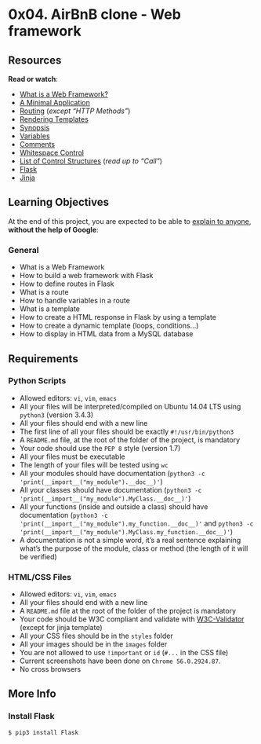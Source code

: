 <!DOCTYPE html>

<h1>0x04. AirBnB clone - Web framework</h1>

<div>
<h2>Resources</h2>

<p><strong>Read or watch</strong>:</p>

<ul>
<li><a href="/rltoken/iWopX7mh5JZI0BtpNmMOCA" title="What is a Web Framework?" target="_blank">What is a Web Framework?</a> </li>
<li><a href="/rltoken/keZjRGkZxdJF8pjP-xNipg" title="A Minimal Application" target="_blank">A Minimal Application</a> </li>
<li><a href="/rltoken/n7ASsk-KY_obWr4c9N2LZw" title="Routing" target="_blank">Routing</a> (<em>except “HTTP Methods”</em>)</li>
<li><a href="/rltoken/y41oKg4UFLTcCs8hElWg2g" title="Rendering Templates" target="_blank">Rendering Templates</a> </li>
<li><a href="/rltoken/-JZxrxnDnOID141U1qDcew" title="Synopsis" target="_blank">Synopsis</a> </li>
<li><a href="/rltoken/-qwqxJ6YyQ7Z9JvvPIE1AA" title="Variables" target="_blank">Variables</a> </li>
<li><a href="/rltoken/TsdwbqCk1utlpeOhc5eUFg" title="Comments" target="_blank">Comments</a> </li>
<li><a href="/rltoken/NR5WFn7I6qUTh-b70Od69Q" title="Whitespace Control" target="_blank">Whitespace Control</a> </li>
<li><a href="/rltoken/pyvwBzYKgoDeNQ6_QIwUsw" title="List of Control Structures" target="_blank">List of Control Structures</a> (<em>read up to “Call”</em>)</li>
<li><a href="/rltoken/k2C-4UmlYXgA6oMgO7fLgg" title="Flask" target="_blank">Flask</a> </li>
<li><a href="/rltoken/fid5cMJKYMaRJqL60PlUew" title="Jinja" target="_blank">Jinja</a> </li>
</ul>

<h2>Learning Objectives</h2>

<p>At the end of this project, you are expected to be able to <a href="/rltoken/7F5n8fv5KctUYdvD0Aq9pQ" title="explain to anyone" target="_blank">explain to anyone</a>, <strong>without the help of Google</strong>:</p>

<h3>General</h3>

<ul>
<li>What is a Web Framework</li>
<li>How to build a web framework with Flask</li>
<li>How to define routes in Flask</li>
<li>What is a route</li>
<li>How to handle variables in a route</li>
<li>What is a template</li>
<li>How to create a HTML response in Flask by using a template</li>
<li>How to create a dynamic template (loops, conditions…)</li>
<li>How to display in HTML data from a MySQL database</li>
</ul>

<h2>Requirements</h2>

<h3>Python Scripts</h3>

<ul>
<li>Allowed editors: <code>vi</code>, <code>vim</code>, <code>emacs</code></li>
<li>All your files will be interpreted/compiled on Ubuntu 14.04 LTS using <code>python3</code> (version 3.4.3)</li>
<li>All your files should end with a new line</li>
<li>The first line of all your files should be exactly <code>#!/usr/bin/python3</code></li>
<li>A <code>README.md</code> file, at the root of the folder of the project, is mandatory</li>
<li>Your code should use the <code>PEP 8</code> style (version 1.7)</li>
<li>All your files must be executable</li>
<li>The length of your files will be tested using <code>wc</code></li>
<li>All your modules should have documentation (<code>python3 -c 'print(__import__("my_module").__doc__)'</code>)</li>
<li>All your classes should have documentation (<code>python3 -c 'print(__import__("my_module").MyClass.__doc__)'</code>)</li>
<li>All your functions (inside and outside a class) should have documentation (<code>python3 -c 'print(__import__("my_module").my_function.__doc__)'</code> and <code>python3 -c 'print(__import__("my_module").MyClass.my_function.__doc__)'</code>)</li>
<li>A documentation is not a simple word, it’s a real sentence explaining what’s the purpose of the module, class or method (the length of it will be verified)</li>
</ul>

<h3>HTML/CSS Files</h3>

<ul>
<li>Allowed editors: <code>vi</code>, <code>vim</code>, <code>emacs</code></li>
<li>All your files should end with a new line</li>
<li>A <code>README.md</code> file at the root of the folder of the project is mandatory</li>
<li>Your code should be W3C compliant and validate with <a href="/rltoken/nx649rCOtVwREiT1Y3VR9w" title="W3C-Validator" target="_blank">W3C-Validator</a> (except for jinja template)</li>
<li>All your CSS files should be in the <code>styles</code> folder</li>
<li>All your images should be in the <code>images</code> folder</li>
<li>You are not allowed to use <code>!important</code> or <code>id</code> (<code>#...</code> in the CSS file)</li>
<li>Current screenshots have been done on <code>Chrome 56.0.2924.87</code>. </li>
<li>No cross browsers </li>
</ul>

<h2>More Info</h2>

<h3>Install Flask</h3>

<pre><code>$ pip3 install Flask
</code></pre>

<p><img src="https://s3.amazonaws.com/intranet-projects-files/concepts/74/hbnb_step3.png" alt="" loading="lazy" style=""></p>

</div>
